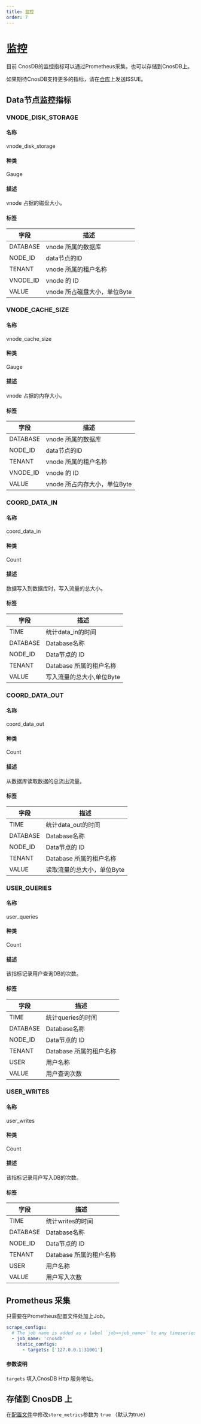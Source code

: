 ```yaml
---
title: 监控
order: 7
---
```


# 监控

目前 CnosDB的监控指标可以通过Prometheus采集，也可以存储到CnosDB上。

如果期待CnosDB支持更多的指标，请在[仓库](https://github.com/cnosdb)上发送ISSUE。

## Data节点监控指标

### VNODE_DISK_STORAGE

#### 名称

vnode_disk_storage

#### 种类

Gauge

#### 描述

vnode 占据的磁盘大小。

#### 标签

| 字段       | 描述                  |
|----------|---------------------|
| DATABASE | vnode 所属的数据库        |
| NODE_ID  | data节点的ID           |
| TENANT   | vnode 所属的租户名称       |
| VNODE_ID | vnode 的 ID          |
| VALUE    | vnode 所占磁盘大小，单位Byte |

### VNODE_CACHE_SIZE

#### 名称

vnode_cache_size

#### 种类

Gauge

#### 描述

vnode 占据的内存大小。

#### 标签

| 字段       | 描述                  |
|----------|---------------------|
| DATABASE | vnode 所属的数据库        |
| NODE_ID  | data节点的ID           |
| TENANT   | vnode 所属的租户名称       |
| VNODE_ID | vnode 的 ID          |
| VALUE    | vnode 所占内存大小，单位Byte |

### COORD_DATA_IN

#### 名称

coord_data_in

#### 种类

Count

#### 描述

数据写入到数据库时，写入流量的总大小。

#### 标签

| 字段       | 描述               |
|----------|------------------|
| TIME     | 统计data_in的时间     |
| DATABASE | Database名称       |
| NODE_ID  | Data节点的 ID       |
| TENANT   | Database 所属的租户名称 |
| VALUE    | 写入流量的总大小,单位Byte  |


### COORD_DATA_OUT

#### 名称

coord_data_out

#### 种类

Count

#### 描述

从数据库读取数据的总流出流量。

#### 标签

| 字段       | 描述               |
|----------|------------------|
| TIME     | 统计data_out的时间    |
| DATABASE | Database名称       |
| NODE_ID  | Data节点的 ID       |
| TENANT   | Database 所属的租户名称 |
| VALUE    | 读取流量的总大小，单位Byte  |

### USER_QUERIES

#### 名称

user_queries

#### 种类

Count

#### 描述

该指标记录用户查询DB的次数。

#### 标签

| 字段       | 描述               |
|----------|------------------|
| TIME     | 统计queries的时间     |
| DATABASE | Database名称       |
| NODE_ID  | Data节点的 ID       |
| TENANT   | Database 所属的租户名称 |
| USER     | 用户名称             |
| VALUE    | 用户查询次数           |

### USER_WRITES

#### 名称

user_writes

#### 种类

Count

#### 描述

该指标记录用户写入DB的次数。

#### 标签

| 字段       | 描述               |
|----------|------------------|
| TIME     | 统计writes的时间      |
| DATABASE | Database名称       |
| NODE_ID  | Data节点的 ID       |
| TENANT   | Database 所属的租户名称 |
| USER     | 用户名称             |
| VALUE    | 用户写入次数           |

## Prometheus 采集

只需要在Prometheus配置文件处加上Job。

```yaml
scrape_configs:
  # The job name is added as a label `job=<job_name>` to any timeseries scraped from this config.
  - job_name: 'cnosdb'
    static_configs:
      - targets: ['127.0.0.1:31001']
```
#### 参数说明

`targets` 填入CnosDB Http 服务地址。


## 存储到 CnosDB 上

在[配置文件](cluster.md#配置项-cluster)中修改`store_metrics`参数为 `true` （默认为true）

